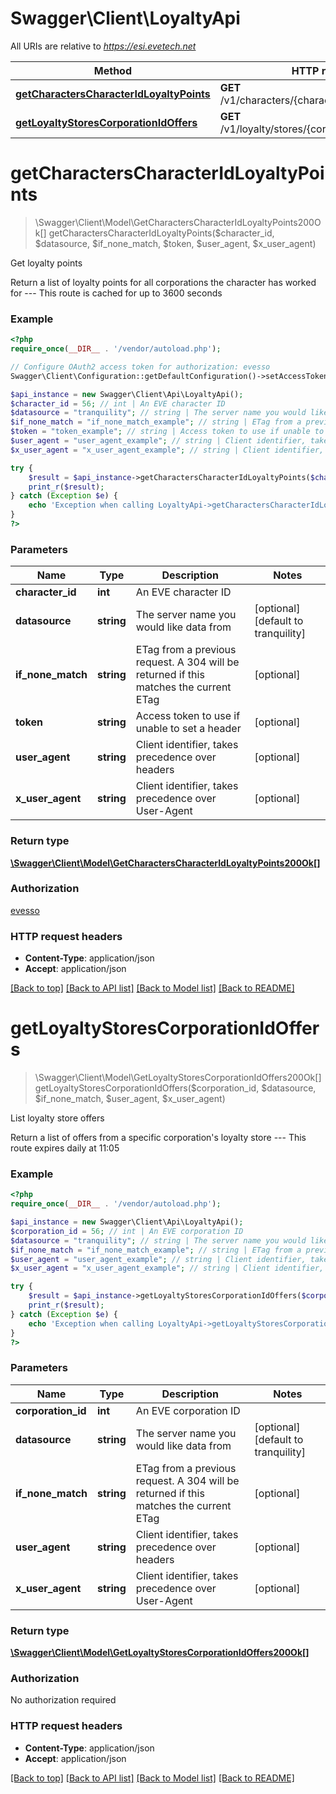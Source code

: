 # Swagger\Client\LoyaltyApi

All URIs are relative to *https://esi.evetech.net*

Method | HTTP request | Description
------------- | ------------- | -------------
[**getCharactersCharacterIdLoyaltyPoints**](LoyaltyApi.md#getCharactersCharacterIdLoyaltyPoints) | **GET** /v1/characters/{character_id}/loyalty/points/ | Get loyalty points
[**getLoyaltyStoresCorporationIdOffers**](LoyaltyApi.md#getLoyaltyStoresCorporationIdOffers) | **GET** /v1/loyalty/stores/{corporation_id}/offers/ | List loyalty store offers


# **getCharactersCharacterIdLoyaltyPoints**
> \Swagger\Client\Model\GetCharactersCharacterIdLoyaltyPoints200Ok[] getCharactersCharacterIdLoyaltyPoints($character_id, $datasource, $if_none_match, $token, $user_agent, $x_user_agent)

Get loyalty points

Return a list of loyalty points for all corporations the character has worked for  ---  This route is cached for up to 3600 seconds

### Example
```php
<?php
require_once(__DIR__ . '/vendor/autoload.php');

// Configure OAuth2 access token for authorization: evesso
Swagger\Client\Configuration::getDefaultConfiguration()->setAccessToken('YOUR_ACCESS_TOKEN');

$api_instance = new Swagger\Client\Api\LoyaltyApi();
$character_id = 56; // int | An EVE character ID
$datasource = "tranquility"; // string | The server name you would like data from
$if_none_match = "if_none_match_example"; // string | ETag from a previous request. A 304 will be returned if this matches the current ETag
$token = "token_example"; // string | Access token to use if unable to set a header
$user_agent = "user_agent_example"; // string | Client identifier, takes precedence over headers
$x_user_agent = "x_user_agent_example"; // string | Client identifier, takes precedence over User-Agent

try {
    $result = $api_instance->getCharactersCharacterIdLoyaltyPoints($character_id, $datasource, $if_none_match, $token, $user_agent, $x_user_agent);
    print_r($result);
} catch (Exception $e) {
    echo 'Exception when calling LoyaltyApi->getCharactersCharacterIdLoyaltyPoints: ', $e->getMessage(), PHP_EOL;
}
?>
```

### Parameters

Name | Type | Description  | Notes
------------- | ------------- | ------------- | -------------
 **character_id** | **int**| An EVE character ID |
 **datasource** | **string**| The server name you would like data from | [optional] [default to tranquility]
 **if_none_match** | **string**| ETag from a previous request. A 304 will be returned if this matches the current ETag | [optional]
 **token** | **string**| Access token to use if unable to set a header | [optional]
 **user_agent** | **string**| Client identifier, takes precedence over headers | [optional]
 **x_user_agent** | **string**| Client identifier, takes precedence over User-Agent | [optional]

### Return type

[**\Swagger\Client\Model\GetCharactersCharacterIdLoyaltyPoints200Ok[]**](../Model/GetCharactersCharacterIdLoyaltyPoints200Ok.md)

### Authorization

[evesso](../../README.md#evesso)

### HTTP request headers

 - **Content-Type**: application/json
 - **Accept**: application/json

[[Back to top]](#) [[Back to API list]](../../README.md#documentation-for-api-endpoints) [[Back to Model list]](../../README.md#documentation-for-models) [[Back to README]](../../README.md)

# **getLoyaltyStoresCorporationIdOffers**
> \Swagger\Client\Model\GetLoyaltyStoresCorporationIdOffers200Ok[] getLoyaltyStoresCorporationIdOffers($corporation_id, $datasource, $if_none_match, $user_agent, $x_user_agent)

List loyalty store offers

Return a list of offers from a specific corporation's loyalty store  ---  This route expires daily at 11:05

### Example
```php
<?php
require_once(__DIR__ . '/vendor/autoload.php');

$api_instance = new Swagger\Client\Api\LoyaltyApi();
$corporation_id = 56; // int | An EVE corporation ID
$datasource = "tranquility"; // string | The server name you would like data from
$if_none_match = "if_none_match_example"; // string | ETag from a previous request. A 304 will be returned if this matches the current ETag
$user_agent = "user_agent_example"; // string | Client identifier, takes precedence over headers
$x_user_agent = "x_user_agent_example"; // string | Client identifier, takes precedence over User-Agent

try {
    $result = $api_instance->getLoyaltyStoresCorporationIdOffers($corporation_id, $datasource, $if_none_match, $user_agent, $x_user_agent);
    print_r($result);
} catch (Exception $e) {
    echo 'Exception when calling LoyaltyApi->getLoyaltyStoresCorporationIdOffers: ', $e->getMessage(), PHP_EOL;
}
?>
```

### Parameters

Name | Type | Description  | Notes
------------- | ------------- | ------------- | -------------
 **corporation_id** | **int**| An EVE corporation ID |
 **datasource** | **string**| The server name you would like data from | [optional] [default to tranquility]
 **if_none_match** | **string**| ETag from a previous request. A 304 will be returned if this matches the current ETag | [optional]
 **user_agent** | **string**| Client identifier, takes precedence over headers | [optional]
 **x_user_agent** | **string**| Client identifier, takes precedence over User-Agent | [optional]

### Return type

[**\Swagger\Client\Model\GetLoyaltyStoresCorporationIdOffers200Ok[]**](../Model/GetLoyaltyStoresCorporationIdOffers200Ok.md)

### Authorization

No authorization required

### HTTP request headers

 - **Content-Type**: application/json
 - **Accept**: application/json

[[Back to top]](#) [[Back to API list]](../../README.md#documentation-for-api-endpoints) [[Back to Model list]](../../README.md#documentation-for-models) [[Back to README]](../../README.md)

